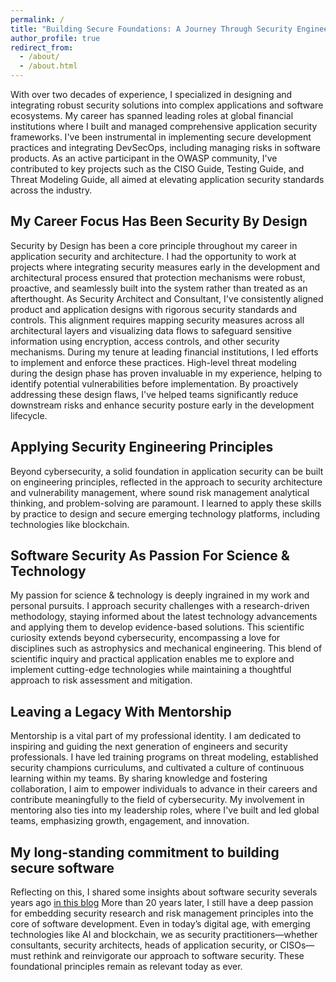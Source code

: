 ```yaml
---
permalink: /
title: "Building Secure Foundations: A Journey Through Security Engineering"
author_profile: true
redirect_from: 
  - /about/
  - /about.html
---
```

With over two decades of experience, I specialized in designing and integrating robust security solutions into complex applications and software ecosystems. My career has spanned leading roles at global financial institutions where I built and managed comprehensive application security frameworks. I've been instrumental in implementing secure development practices and integrating DevSecOps, including managing risks in software products. As an active participant in the OWASP community, I've contributed to key projects such as the CISO Guide, Testing Guide, and Threat Modeling Guide, all aimed at elevating application security standards across the industry.

My Career Focus Has Been Security By Design 
------
Security by Design has been a core principle throughout my career in application security and architecture. I had the opportunity to work at projects where integrating security measures early in the development and architectural process ensured that protection mechanisms were robust, proactive, and seamlessly built into the system rather than treated as an afterthought. As Security Architect and Consultant, I've consistently aligned product and application designs with rigorous security standards and controls. This alignment requires mapping security measures across all architectural layers and visualizing data flows to safeguard sensitive information using encryption, access controls, and other security mechanisms. During my tenure at leading financial institutions, I led efforts to implement and enforce these practices. High-level threat modeling during the design phase has proven invaluable in my experience, helping to identify potential vulnerabilities before implementation. By proactively addressing these design flaws, I've helped teams significantly reduce downstream risks and enhance security posture early in the development lifecycle. 

Applying Security Engineering Principles
------
Beyond cybersecurity, a solid foundation in application security can be built on engineering principles, reflected in the approach to security architecture and vulnerability management, where sound risk management analytical thinking, and problem-solving are paramount. I learned to apply these skills by practice to design and secure emerging technology platforms, including technologies like blockchain. 

Software Security As Passion For Science & Technology
------
My passion for science & technology is deeply ingrained in my work and personal pursuits. I approach security challenges with a research-driven methodology, staying informed about the latest technology advancements and applying them to develop evidence-based solutions. This scientific curiosity extends beyond cybersecurity, encompassing a love for disciplines such as astrophysics and mechanical engineering. This blend of scientific inquiry and practical application enables me to explore and implement cutting-edge technologies while maintaining a thoughtful approach to risk assessment and mitigation.

Leaving a Legacy With Mentorship
------
Mentorship is a vital part of my professional identity. I am dedicated to inspiring and guiding the next generation of engineers and security professionals. I have led training programs on threat modeling, established security champions curriculums, and cultivated a culture of continuous learning within my teams. By sharing knowledge and fostering collaboration, I aim to empower individuals to advance in their careers and contribute meaningfully to the field of cybersecurity. My involvement in mentoring also ties into my leadership roles, where I've built and led global teams, emphasizing growth, engagement, and innovation.

My long-standing commitment to building secure software
------
Reflecting on this, I shared some insights about software security severals years ago [in this blog](https://securesoftware.blogspot.com/2012/09/rebooting-software-security.html) More than 20 years later, I still have a deep passion for embedding security research and risk management principles into the core of software development. Even in today’s digital age, with emerging technologies like AI and blockchain, we as security practitioners—whether consultants, security architects, heads of application security, or CISOs—must rethink and reinvigorate our approach to software security. These foundational principles remain as relevant today as ever.
